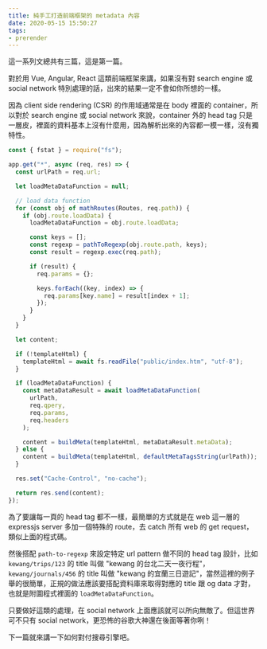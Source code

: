 ```yaml
---
title: 純手工打造前端框架的 metadata 內容
date: 2020-05-15 15:50:27
tags:
- prerender
---
```


這一系列文總共有三篇，這是第一篇。

對於用 Vue, Angular, React 這類前端框架來講，如果沒有對 search engine 或 social network 特別處理的話，出來的結果一定不會如你所想的一樣。

因為 client side rendering (CSR) 的作用域通常是在 body 裡面的 container，所以對於 search engine 或 social network 來說，container 外的 head tag 只是一層皮，裡面的資料基本上沒有什麼用，因為解析出來的內容都一模一樣，沒有獨特性。

```js
const { fstat } = require("fs");

app.get("*", async (req, res) => {
  const urlPath = req.url;

  let loadMetaDataFunction = null;

  // load data function
  for (const obj of mathRoutes(Routes, req.path)) {
    if (obj.route.loadData) {
      loadMetaDataFunction = obj.route.loadData;

      const keys = [];
      const regexp = pathToRegexp(obj.route.path, keys);
      const result = regexp.exec(req.path);

      if (result) {
        req.params = {};

        keys.forEach((key, index) => {
          req.params[key.name] = result[index + 1];
        });
      }
    }
  }

  let content;

  if (!templateHtml) {
    templateHtml = await fs.readFile("public/index.htm", "utf-8");
  }

  if (loadMetaDataFunction) {
    const metaDataResult = await loadMetaDataFunction(
      urlPath,
      req.qpery,
      req.params,
      req.headers
    );

    content = buildMeta(templateHtml, metaDataResult.metaData);
  } else {
    content = buildMeta(templateHtml, defaultMetaTagsString(urlPath));
  }

  res.set("Cache-Control", "no-cache");

  return res.send(content);
});
```

為了要讓每一頁的 head tag 都不一樣，最簡單的方式就是在 web 這一層的 expressjs server 多加一個特殊的 route，去 catch 所有 web 的 get request，類似上面的程式碼。

然後搭配 `path-to-regexp` 來設定特定 url pattern 做不同的 head tag 設計，比如 `kewang/trips/123` 的 title 叫做 "kewang 的台北二天一夜行程"，`kewang/journals/456` 的 title 叫做 "kewang 的宜蘭三日遊記"，當然這裡的例子舉的很簡單，正規的做法應該要搭配資料庫來取得對應的 title 跟 og data 才對，也就是附圖程式裡面的 `loadMetaDataFunction`。

只要做好這類的處理，在 social network 上面應該就可以所向無敵了。但這世界可不只有 social network，更恐怖的谷歌大神還在後面等著你咧！

下一篇就來講一下如何對付搜尋引擎吧。
